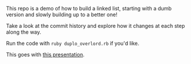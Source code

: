 This repo is a demo of how to build a linked list, starting with a dumb version and slowly building up to a better one!

Take a look at the commit history and explore how it changes at each step along the way.

Run the code with `ruby duplo_overlord.rb` if you'd like.

This goes with [this presentation](https://docs.google.com/presentation/d/13wgPae7YPyyH0BDis7J5VgcjbPsedvz4A_8Ibmv5UnM/edit?usp=sharing).